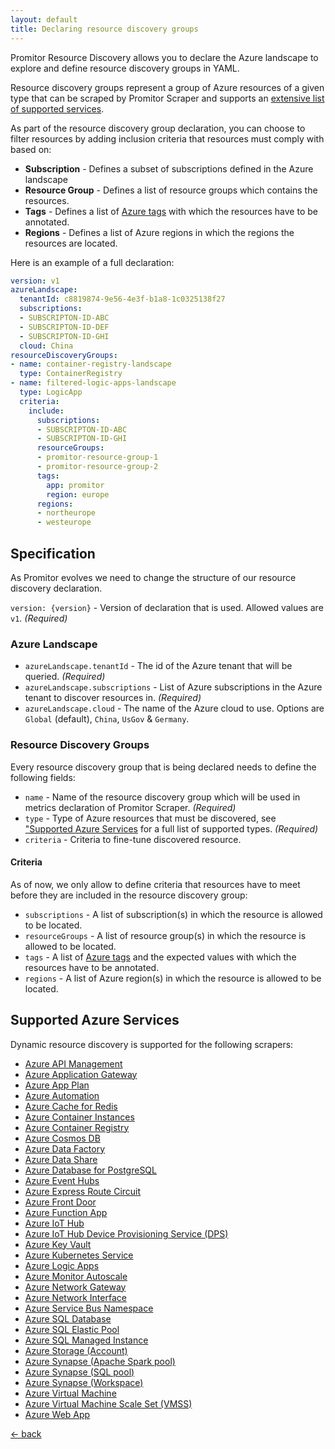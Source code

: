 ```yaml
---
layout: default
title: Declaring resource discovery groups
---
```


Promitor Resource Discovery allows you to declare the Azure landscape to explore and define resource discovery groups
 in YAML.

Resource discovery groups represent a group of Azure resources of a given type that can be scraped by Promitor Scraper
 and supports an [extensive list of supported services](#supported-azure-services).

As part of the resource discovery group declaration, you can choose to filter resources by adding inclusion criteria
 that resources must comply with based on:

- **Subscription** - Defines a subset of subscriptions defined in the Azure landscape
- **Resource Group** - Defines a list of resource groups which contains the resources.
- **Tags** - Defines a list of [Azure tags](https://docs.microsoft.com/en-us/azure/azure-resource-manager/management/tag-resources)
 with which the resources have to be annotated.
- **Regions** - Defines a list of Azure regions in which the regions the resources are located.

Here is an example of a full declaration:

```yaml
version: v1
azureLandscape:
  tenantId: c8819874-9e56-4e3f-b1a8-1c0325138f27
  subscriptions:
  - SUBSCRIPTON-ID-ABC
  - SUBSCRIPTON-ID-DEF
  - SUBSCRIPTON-ID-GHI
  cloud: China
resourceDiscoveryGroups:
- name: container-registry-landscape
  type: ContainerRegistry
- name: filtered-logic-apps-landscape
  type: LogicApp
  criteria:
    include:
      subscriptions:
      - SUBSCRIPTON-ID-ABC
      - SUBSCRIPTON-ID-GHI
      resourceGroups:
      - promitor-resource-group-1
      - promitor-resource-group-2
      tags:
        app: promitor
        region: europe
      regions:
      - northeurope
      - westeurope
```

## Specification

As Promitor evolves we need to change the structure of our resource discovery declaration.

`version: {version}` - Version of declaration that is used. Allowed
values are `v1`. *(Required)*

### Azure Landscape

- `azureLandscape.tenantId` - The id of the Azure tenant that will be queried. *(Required)*
- `azureLandscape.subscriptions` - List of Azure subscriptions in the Azure tenant to discover resources in. *(Required)*
- `azureLandscape.cloud` - The name of the Azure cloud to use. Options are `Global` (default), `China`, `UsGov` & `Germany`.

### Resource Discovery Groups

Every resource discovery group that is being declared needs to define the following fields:

- `name` - Name of the resource discovery group which will be used in metrics declaration of Promitor Scraper. *(Required)*
- `type` - Type of Azure resources that must be discovered, see ["Supported Azure Services](#supported-azure-services)
 for a full list of supported types. *(Required)*
- `criteria` - Criteria to fine-tune discovered resource.

#### Criteria

As of now, we only allow to define criteria that resources have to meet before they are included in the resource
 discovery group:

- `subscriptions` - A list of subscription(s) in which the resource is allowed to be located.
- `resourceGroups` - A list of resource group(s) in which the resource is allowed to be located.
- `tags` - A list of [Azure tags](https://docs.microsoft.com/en-us/azure/azure-resource-manager/management/tag-resources)
 and the expected values with which the resources have to be annotated.
- `regions` - A list of Azure region(s) in which the resource is allowed to be located.

## Supported Azure Services

Dynamic resource discovery is supported for the following scrapers:

- [Azure API Management](metrics/api-management)
- [Azure Application Gateway](metrics/application-gateway)
- [Azure App Plan](metrics/app-plan)
- [Azure Automation](metrics/automation-account)
- [Azure Cache for Redis](metrics/redis-cache)
- [Azure Container Instances](metrics/container-instances)
- [Azure Container Registry](metrics/container-registry)
- [Azure Cosmos DB](metrics/cosmos-db)
- [Azure Data Factory](metrics/data-factory)
- [Azure Data Share](metrics/data-share)
- [Azure Database for PostgreSQL](metrics/postgresql)
- [Azure Event Hubs](metrics/event-hubs)
- [Azure Express Route Circuit](metrics/express-route-circuit)
- [Azure Front Door](metrics/front-door)
- [Azure Function App](metrics/function-app)
- [Azure IoT Hub](metrics/iot-hub)
- [Azure IoT Hub Device Provisioning Service (DPS)](metrics/iot-hub-device-provisioning-service)
- [Azure Key Vault](metrics/key-vault)
- [Azure Kubernetes Service](metrics/kubernetes)
- [Azure Logic Apps](metrics/logic-apps)
- [Azure Monitor Autoscale](metrics/monitor-autoscale)
- [Azure Network Gateway](metrics/network-gateway)
- [Azure Network Interface](metrics/network-interface)
- [Azure Service Bus Namespace](metrics/service-bus-namespace)
- [Azure SQL Database](metrics/sql-database)
- [Azure SQL Elastic Pool](metrics/sql-elastic-pool)
- [Azure SQL Managed Instance](metrics/sql-managed-instance)
- [Azure Storage (Account)](metrics/storage-account)
- [Azure Synapse (Apache Spark pool)](metrics/synapse-apache-spark-pool)
- [Azure Synapse (SQL pool)](metrics/synapse-sql-pool)
- [Azure Synapse (Workspace)](metrics/synapse-workspace)
- [Azure Virtual Machine](metrics/virtual-machine)
- [Azure Virtual Machine Scale Set (VMSS)](metrics/virtual-machine-scale-set)
- [Azure Web App](metrics/web-app)

[&larr; back](/)
